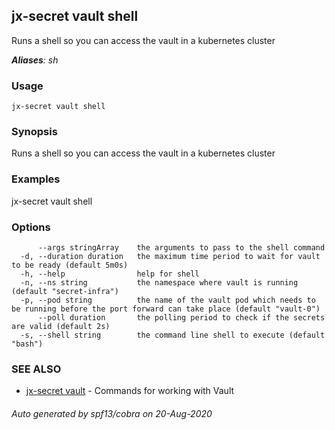 ## jx-secret vault shell

Runs a shell so you can access the vault in a kubernetes cluster

***Aliases**: sh*

### Usage

```
jx-secret vault shell
```

### Synopsis

Runs a shell so you can access the vault in a kubernetes cluster

### Examples

  jx-secret vault shell

### Options

```
      --args stringArray    the arguments to pass to the shell command
  -d, --duration duration   the maximum time period to wait for vault to be ready (default 5m0s)
  -h, --help                help for shell
  -n, --ns string           the namespace where vault is running (default "secret-infra")
  -p, --pod string          the name of the vault pod which needs to be running before the port forward can take place (default "vault-0")
      --poll duration       the polling period to check if the secrets are valid (default 2s)
  -s, --shell string        the command line shell to execute (default "bash")
```

### SEE ALSO

* [jx-secret vault](jx-secret_vault.md)	 - Commands for working with Vault

###### Auto generated by spf13/cobra on 20-Aug-2020
